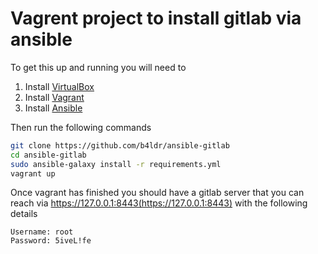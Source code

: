 # Vagrent project to install gitlab via ansible

To get this up and running you will need to 

  1. Install [VirtualBox](https://www.virtualbox.org/wiki/Downloads)
  2. Install [Vagrant](https://www.vagrantup.com/downloads.html)
  3. Install [Ansible](http://docs.ansible.com/intro_installation.html)

Then run the following commands

```bash
git clone https://github.com/b4ldr/ansible-gitlab
cd ansible-gitlab
sudo ansible-galaxy install -r requirements.yml
vagrant up
```

Once vagrant has finished you should have a gitlab server that you can reach via https://127.0.0.1:8443(https://127.0.0.1:8443) with the following details

```
Username: root
Password: 5iveL!fe
```

